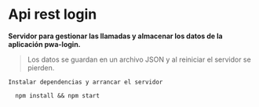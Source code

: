 # Api rest login
**Servidor para gestionar las llamadas y almacenar los datos de la aplicación pwa-login.**

> Los datos se guardan en un archivo JSON y al reiniciar el servidor se pierden.


```
Instalar dependencias y arrancar el servidor

  npm install && npm start
```





